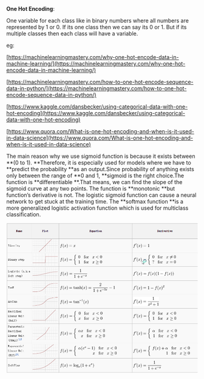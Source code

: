 **One Hot Encoding**:

One variable for each class like in binary numbers where all numbers are represented by 1 or 0. If its one class then we can say its 0 or 1. But if its multiple classes then each class will have a variable.

eg:

[https://machinelearningmastery.com/why-one-hot-encode-data-in-machine-learning/](https://machinelearningmastery.com/why-one-hot-encode-data-in-machine-learning/)

[https://machinelearningmastery.com/how-to-one-hot-encode-sequence-data-in-python/](https://machinelearningmastery.com/how-to-one-hot-encode-sequence-data-in-python/)

[https://www.kaggle.com/dansbecker/using-categorical-data-with-one-hot-encoding](https://www.kaggle.com/dansbecker/using-categorical-data-with-one-hot-encoding)

[https://www.quora.com/What-is-one-hot-encoding-and-when-is-it-used-in-data-science](https://www.quora.com/What-is-one-hot-encoding-and-when-is-it-used-in-data-science)

The main reason why we use sigmoid function is because it exists between **\(0 to 1\). **Therefore, it is especially used for models where we have to **predict the probability **as an output.Since probability of anything exists only between the range of **0 and 1, **sigmoid is the right choice.The function is **differentiable **.That means, we can find the slope of the sigmoid curve at any two points. The function is **monotonic **but function’s derivative is not. The logistic sigmoid function can cause a neural network to get stuck at the training time. The **softmax function **is a more generalized logistic activation function which is used for multiclass classification.

![](/assets/import.png)

